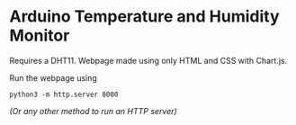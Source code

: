 # Arduino Temperature and Humidity Monitor
Requires a DHT11. Webpage made using only HTML and CSS with Chart.js.

Run the webpage using 

```
python3 -m http.server 8000
```
*(Or any other method to run an HTTP server)*
